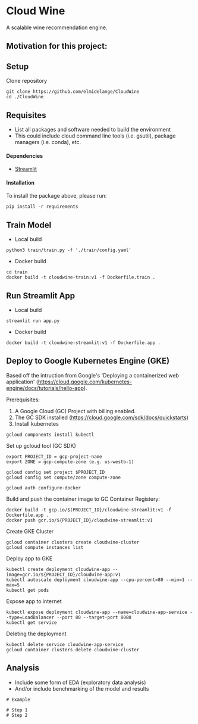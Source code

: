 # Cloud Wine
A scalable wine recommendation engine.

## Motivation for this project:

## Setup
Clone repository
```
git clone https://github.com/elmidelange/CloudWine
cd ./CloudWine
```

## Requisites
- List all packages and software needed to build the environment
- This could include cloud command line tools (i.e. gsutil), package managers (i.e. conda), etc.


#### Dependencies

- [Streamlit](streamlit.io)

#### Installation
To install the package above, please run:
```shell
pip install -r requirements
```

<!-- ## Build Environment
- Include instructions of how to launch scripts in the build subfolder
- Build scripts can include shell scripts or python setup.py files
- The purpose of these scripts is to build a standalone environment, for running the code in this repository
- The environment can be for local use, or for use in a cloud environment
- If using for a cloud environment, commands could include CLI tools from a cloud provider (i.e. gsutil from Google Cloud Platform)
```
# Example

# Step 1
# Step 2
``` -->

<!-- ## Configs
- We recommond using either .yaml or .txt for your config files, not .json
- **DO NOT STORE CREDENTIALS IN THE CONFIG DIRECTORY!!**
- If credentials are needed, use environment variables or HashiCorp's [Vault](https://www.vaultproject.io/) -->


<!-- ## Test
- Include instructions for how to run all tests after the software is installed
```
# Example

# Step 1
# Step 2
``` -->

<!-- ## Run Inference
```
# Example

# Step 1
# Step 2
``` -->

## Train Model
- Local build
```
python3 train/train.py -f './train/config.yaml'
```
- Docker build
```
cd train
docker build -t cloudwine-train:v1 -f Dockerfile.train .
```

## Run Streamlit App
- Local build
```
streamlit run app.py
```
- Docker build
```
docker build -t cloudwine-streamlit:v1 -f Dockerfile.app .
```

## Deploy to Google Kubernetes Engine (GKE)
Based off the intruction from Google's 'Deploying a containerized web application' (https://cloud.google.com/kubernetes-engine/docs/tutorials/hello-app).

Prerequisites:
1) A Google Cloud (GC) Project with billing enabled.
2) The GC SDK installed (https://cloud.google.com/sdk/docs/quickstarts)
3) Install kubernetes
```
gcloud components install kubectl
```

Set up gcloud tool (GC SDK)
```
export PROJECT_ID = gcp-project-name
export ZONE = gcp-compute-zone (e.g. us-westb-1)

gcloud config set project $PROJECT_ID
gcloud config set compute/zone compute-zone

gcloud auth configure-docker
```

Build and push the container image to GC Container Registery:
```
docker build -t gcp.io/$(PROJECT_ID}/cloudwine-streamlit:v1 -f Dockerfile.app .
docker push gcr.io/${PROJECT_ID}/cloudwine-streamlit:v1
```

Create GKE Cluster
```
gcloud container clusters create cloudwine-cluster
gcloud compute instances list
```

Deploy app to GKE
```
kubectl create deployment cloudwine-app --image=gcr.io/${PROJECT_ID}/cloudwine-app:v1
kubectl autoscale deployment cloudwine-app --cpu-percent=80 --min=1 --max=5
kubectl get pods
```

Expose app to internet
```
kubectl expose deployment cloudwine-app --name=cloudwine-app-service --type=LoadBalancer --port 80 --target-port 8080
kubectl get service
```

Deleting the deployment
```
kubectl delete service cloudwine-app-service
gcloud container clusters delete cloudwine-cluster
```



## Analysis
- Include some form of EDA (exploratory data analysis)
- And/or include benchmarking of the model and results
```
# Example

# Step 1
# Step 2
```
